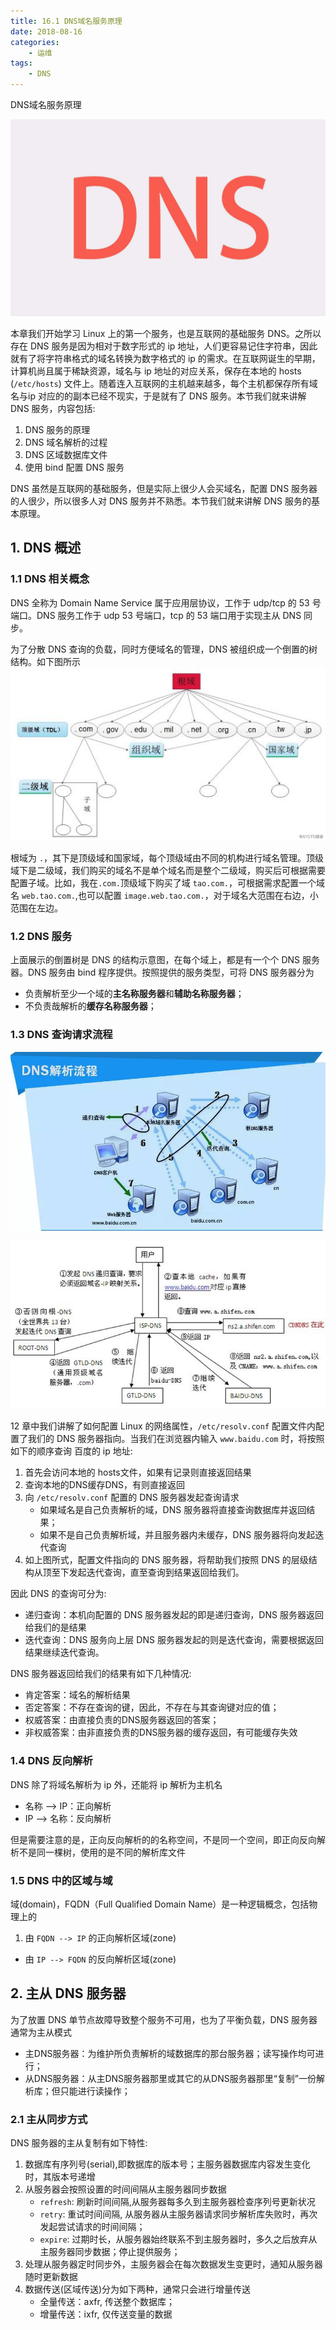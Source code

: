 ```yaml
---
title: 16.1 DNS域名服务原理
date: 2018-08-16
categories:
    - 运维
tags:
    - DNS
---
```


DNS域名服务原理

![linux-mt](/images/linux_mt/dns_title.jpg)
<!-- more -->

本章我们开始学习 Linux 上的第一个服务，也是互联网的基础服务 DNS。之所以存在 DNS 服务是因为相对于数字形式的 ip 地址，人们更容易记住字符串，因此就有了将字符串格式的域名转换为数字格式的 ip 的需求。在互联网诞生的早期，计算机尚且属于稀缺资源，域名与 ip 地址的对应关系，保存在本地的 hosts (`/etc/hosts`) 文件上。随着连入互联网的主机越来越多，每个主机都保存所有域名与ip 对应的的副本已经不现实，于是就有了 DNS 服务。本节我们就来讲解 DNS 服务，内容包括:
1. DNS 服务的原理
2. DNS 域名解析的过程
3. DNS 区域数据库文件
4. 使用 bind 配置 DNS 服务

DNS 虽然是互联网的基础服务，但是实际上很少人会买域名，配置 DNS 服务器的人很少，所以很多人对 DNS 服务并不熟悉。本节我们就来讲解 DNS 服务的基本原理。

## 1. DNS 概述
### 1.1 DNS 相关概念
DNS 全称为 Domain Name Service 属于应用层协议，工作于 udp/tcp 的 53 号端口。DNS 服务工作于 udp 53 号端口，tcp 的 53 端口用于实现主从 DNS 同步。

为了分散 DNS 查询的负载，同时方便域名的管理，DNS 被组织成一个倒置的树结构。如下图所示
![DNS](/images/linux_mt/dns_level.jpg)

根域为 `.`，其下是顶级域和国家域，每个顶级域由不同的机构进行域名管理。顶级域下是二级域，我们购买的域名不是单个域名而是整个二级域，购买后可根据需要配置子域。比如，我在`.com.`顶级域下购买了域 `tao.com.`，可根据需求配置一个域名 `web.tao.com.`,也可以配置 `image.web.tao.com.`，对于域名大范围在右边，小范围在左边。

### 1.2 DNS 服务
上面展示的倒置树是 DNS 的结构示意图，在每个域上，都是有一个个 DNS 服务器。DNS 服务由 bind 程序提供。按照提供的服务类型，可将 DNS 服务器分为
- 负责解析至少一个域的**主名称服务器**和**辅助名称服务器**；
- 不负责哉解析的**缓存名称服务器**；

### 1.3 DNS 查询请求流程
![DNS_PARSE](/images/linux_mt/dns_parse1.jpg)

![DNS_PARSE](/images/linux_mt/dns_parse.jpg)

12 章中我们讲解了如何配置 Linux 的网络属性，`/etc/resolv.conf` 配置文件内配置了我们的 DNS 服务器指向。当我们在浏览器内输入 `www.baidu.com` 时，将按照如下的顺序查询 百度的 ip 地址:
1. 首先会访问本地的 hosts文件，如果有记录则直接返回结果
2. 查询本地的DNS缓存DNS，有则直接返回
3. 向 `/etc/resolv.conf` 配置的 DNS 服务器发起查询请求
	- 如果域名是自己负责解析的域，DNS 服务器将直接查询数据库并返回结果；
	- 如果不是自己负责解析域，并且服务器内未缓存，DNS 服务器将向发起迭代查询
4. 如上图所式，配置文件指向的 DNS 服务器，将帮助我们按照 DNS 的层级结构从顶至下发起迭代查询，直至查询到结果返回给我们。

因此 DNS 的查询可分为:
- 递归查询：本机向配置的 DNS 服务器发起的即是递归查询，DNS 服务器返回给我们的是结果
- 迭代查询：DNS 服务向上层 DNS 服务器发起的则是迭代查询，需要根据返回结果继续迭代查询。

DNS 服务器返回给我们的结果有如下几种情况:
- 肯定答案：域名的解析结果
- 否定答案：不存在查询的键，因此，不存在与其查询键对应的值；
- 权威答案：由直接负责的DNS服务器返回的答案；
- 非权威答案：由非直接负责的DNS服务器的缓存返回，有可能缓存失效


### 1.4 DNS 反向解析
DNS 除了将域名解析为 ip 外，还能将 ip 解析为主机名
- 名称 --> IP：正向解析
- IP --> 名称：反向解析

但是需要注意的是，正向反向解析的的名称空间，不是同一个空间，即正向反向解析不是同一棵树，使用的是不同的解析库文件

### 1.5 DNS 中的区域与域
域(domain)，FQDN（Full Qualified Domain Name）是一种逻辑概念，包括物理上的
1. 由 `FQDN --> IP` 的正向解析区域(zone)
- 由 `IP --> FQDN` 的反向解析区域(zone)


## 2. 主从 DNS 服务器
为了放置 DNS 单节点故障导致整个服务不可用，也为了平衡负载，DNS 服务器通常为主从模式
- 主DNS服务器：为维护所负责解析的域数据库的那台服务器；读写操作均可进行；
- 从DNS服务器：从主DNS服务器那里或其它的从DNS服务器那里“复制”一份解析库；但只能进行读操作；

### 2.1 主从同步方式
DNS 服务器的主从复制有如下特性:
1. 数据库有序列号(serial),即数据库的版本号；主服务器数据库内容发生变化时，其版本号递增
2. 从服务器会按照设置的时间间隔从主服务器同步数据
	- `refresh`: 刷新时间间隔,从服务器每多久到主服务器检查序列号更新状况
	- `retry`: 重试时间间隔, 从服务器从主服务器请求同步解析库失败时，再次发起尝试请求的时间间隔；
	- `expire`: 过期时长，从服务器始终联系不到主服务器时，多久之后放弃从主服务器同步数据；停止提供服务；
3. 处理从服务器定时同步外，主服务器会在每次数据发生变更时，通知从服务器随时更新数据
4. 数据传送(区域传送)分为如下两种，通常只会进行增量传送
	- 全量传送：axfr, 传送整个数据库；
	- 增量传送：ixfr, 仅传送变量的数据

